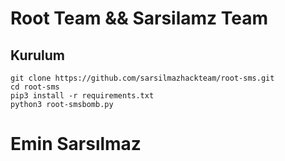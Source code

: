 # Root Team && Sarsilamz Team


<h2>Kurulum</h2>

```console
git clone https://github.com/sarsilmazhackteam/root-sms.git
cd root-sms
pip3 install -r requirements.txt
python3 root-smsbomb.py
```

# Emin Sarsılmaz

